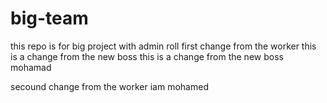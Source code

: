 # big-team
this repo is for big project with admin roll
first change from the worker
this is a change from the new boss
this is a change from the new boss mohamad

secound change from the worker 
iam mohamed 
